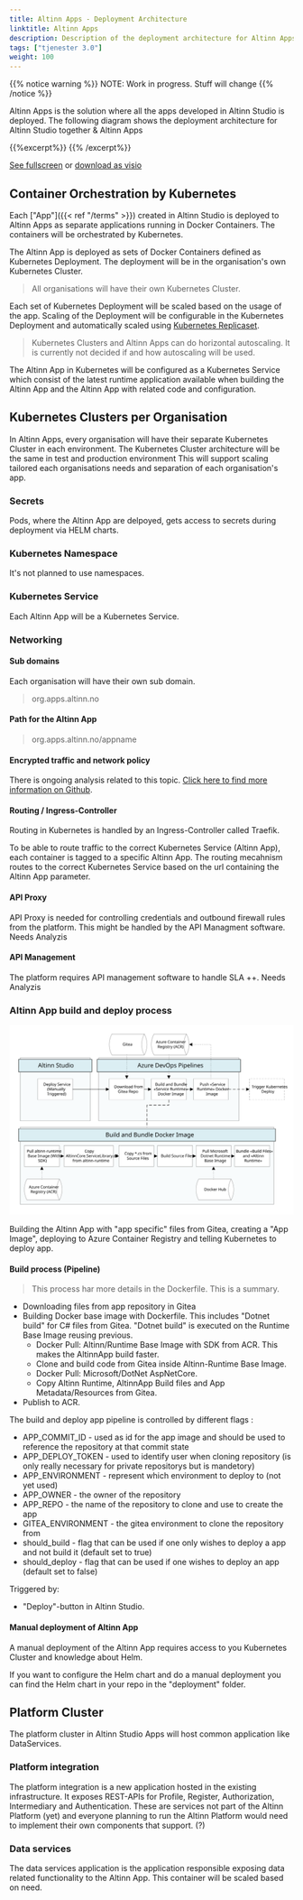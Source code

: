 ```yaml
---
title: Altinn Apps - Deployment Architecture
linktitle: Altinn Apps
description: Description of the deployment architecture for Altinn Apps
tags: ["tjenester 3.0"]
weight: 100
---
```

{{% notice warning %}}
NOTE: Work in progress. Stuff will change
{{% /notice %}}

Altinn Apps is the solution where all the apps developed in Altinn Studio is deployed.
The following diagram shows the deployment architecture for Altinn Studio together & Altinn Apps

{{%excerpt%}}
<object data="/architecture/infrastructure/deployment/altinn-apps/altinnapps_deploymentarchitecture.svg" type="image/svg+xml" style="width: 100%;"></object>
{{% /excerpt%}}

[See fullscreen] or [download as visio]

## Container Orchestration by Kubernetes

Each ["App"]({{< ref "/terms" >}}) created in Altinn Studio is deployed
to Altinn Apps as separate applications running in Docker Containers.
The containers will be orchestrated by Kubernetes.

The Altinn App is deployed as sets of Docker Containers defined as Kubernetes Deployment.
The deployment will be in the organisation's own Kubernetes Cluster.

> All organisations will have their own Kubernetes Cluster.

Each set of Kubernetes Deployment will be scaled based on the usage of the app.
Scaling of the Deployment will be configurable in the Kubernetes Deployment and automatically scaled using
[Kubernetes Replicaset](https://kubernetes.io/docs/reference/glossary/?all=true#term-replica-set).

> Kubernetes Clusters and Altinn Apps can do horizontal autoscaling.
> It is currently not decided if and how autoscaling will be used.

The Altinn App in Kubernetes will be configured as a Kubernetes Service which consist of the latest runtime application
available when building the Altinn App and the Altinn App with related code and configuration.

## Kubernetes Clusters per Organisation

In Altinn Apps, every organisation will have their separate Kubernetes Cluster in each environment.
The Kubernetes Cluster architecture will be the same in test and production environment
This will support scaling tailored each organisations needs and separation of each organisation's app.

### Secrets

Pods, where the Altinn App are delpoyed, gets access to secrets during deployment via HELM charts.

### Kubernetes Namespace

It's not planned to use namespaces.

### Kubernetes Service

Each Altinn App will be a Kubernetes Service.

### Networking

#### Sub domains

Each organisation will have their own sub domain.

> org.apps.altinn.no

#### Path for the Altinn App

> org.apps.altinn.no/appname

#### Encrypted traffic and network policy

There is ongoing analysis related to this topic. [Click here to find more information on Github](https://github.com/Altinn/altinn-studio/issues/1000).

#### Routing / Ingress-Controller

Routing in Kubernetes is handled by an Ingress-Controller called Traefik.

To be able to route traffic to the correct Kubernetes Service (Altinn App), each container is tagged to a specific
Altinn App. The routing mecahnism routes to the correct Kubernetes Service based on the url
containing the Altinn App parameter.

#### API Proxy

API Proxy is needed for controlling credentials and outbound firewall rules from the platform. 
This might be handled by the API Managment software. Needs Analyzis

#### API Management

The platform requires API management software to handle SLA ++. Needs Analyzis

### Altinn App build and deploy process

![Service Runtime docker image bundling process.](ServiceRuntime.svg?width=1000 "Service Runtime docker image bundling process.")

Building the Altinn App with "app specific" files from Gitea, creating a "App Image", deploying to Azure Container Registry and telling Kubernetes to deploy app.

#### Build process (Pipeline)

> This process har more details in the Dockerfile. This is a summary.

* Downloading files from app repository in Gitea
* Building Docker base image with Dockerfile. This includes "Dotnet build" for C# files from Gitea. "Dotnet build" is executed on the Runtime Base Image reusing previous.
  * Docker Pull: Altinn/Runtime Base Image with SDK from ACR. This makes the AltinnApp build faster.
  * Clone and build code from Gitea inside Altinn-Runtime Base Image.
  * Docker Pull: Microsoft/DotNet AspNetCore.
  * Copy Altinn Runtime, AltinnApp Build files and App Metadata/Resources from Gitea.
* Publish to ACR.

The build and deploy app pipeline is controlled by different flags :

* APP_COMMIT_ID - used as id for the app image and should be used to reference the repository at that commit state
* APP_DEPLOY_TOKEN - used to identify user when cloning repository (is only really necessary for private repositorys but is mandetory)
* APP_ENVIRONMENT - represent which environment to deploy to (not yet used)
* APP_OWNER - the owner of the repository
* APP_REPO - the name of the repository to clone and use to create the app
* GITEA_ENVIRONMENT - the gitea environment to clone the repository from
* should_build - flag that can be used if one only wishes to deploy a app and not build it (default set to true)
* should_deploy - flag that can be used if one wishes to deploy an app (default set to false)

Triggered by:

* "Deploy"-button in Altinn Studio.

#### Manual deployment of Altinn App

A manual deployment of the Altinn App requires access to you Kubernetes Cluster and knowledge about Helm.

If you want to configure the Helm chart and do a manual deployment you can find the Helm chart in your repo in the "deployment" folder.

## Platform Cluster

The platform cluster in Altinn Studio Apps will host common application like DataServices.

### Platform integration

The platform integration is a new application hosted in the existing infrastructure.
It exposes REST-APIs for Profile, Register, Authorization, Intermediary and Authentication.
These are services not part of the Altinn Platform (yet) and
everyone planning to run the Altinn Platform would need to implement their own components that support. (?)

### Data services

The data services application is the application responsible exposing data related functionality
to the Altinn App. This container will be scaled based on need.

[download as visio]: /architecture/infrastructure/deployment/altinn-apps/altinnapps_deploymentarchitecture.vsdx
[See fullscreen]: /architecture/infrastructure/deployment/altinn-apps/altinnapps_deploymentarchitecture.svg
[Kubernetes Cluster]: https://kubernetes.io/docs/concepts/
[Kubernetes Pod]: https://kubernetes.io/docs/concepts/workloads/pods/pod-overview/
[Kubernetes ReplicaSet]: https://kubernetes.io/docs/concepts/workloads/controllers/replicaset/